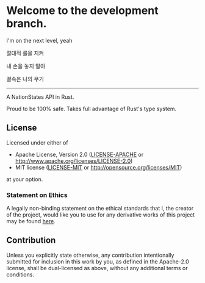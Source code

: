 # Welcome to the development branch.

I'm on the next level, yeah

절대적 룰을 지켜

내 손을 놓지 말아

결속은 나의 무기

---

A NationStates API in Rust.

Proud to be 100% safe. Takes full advantage of Rust's type system.

## License

Licensed under either of 
* Apache License, Version 2.0 ([LICENSE-APACHE](LICENSE-APACHE) or http://www.apache.org/licenses/LICENSE-2.0)
* MIT license ([LICENSE-MIT](LICENSE-MIT) or http://opensource.org/licenses/MIT)

at your option.

### Statement on Ethics

A legally non-binding statement on the ethical standards that I,
the creator of the project,
would like you to use for any derivative works of this project may be found [here](ethics.md).

## Contribution

Unless you explicitly state otherwise,
any contribution intentionally submitted for inclusion in this work by you,
as defined in the Apache-2.0 license, shall be dual-licensed as above, without any additional terms or conditions.